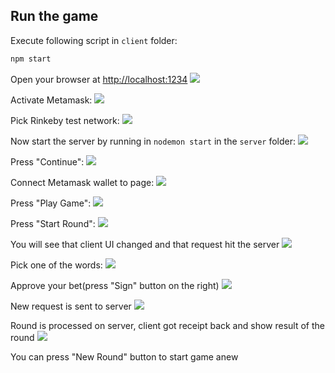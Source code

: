 Run the game
---
Execute following script in `client` folder:
```javascript
npm start
```
Open your browser at [http://localhost:1234](http://localhost:1234)
![](screenshots/step-1.jpg)


Activate Metamask:
![](screenshots/step-2.jpg)


Pick Rinkeby test network:
![](screenshots/step-3.jpg)

Now start the server by running in `nodemon start` in the `server` folder: 
![](screenshots/step-4.jpg)

Press "Continue":
![](screenshots/step-5.jpg)

Connect Metamask wallet to page:
![](screenshots/step-6.jpg)

Press "Play Game":
![](screenshots/step-7.jpg)

Press "Start Round":
![](screenshots/step-8.jpg)

You will see that client UI changed and that request hit the server
![](screenshots/step-9.jpg)

Pick one of the words:
![](screenshots/step-10.jpg)

Approve your bet(press "Sign" button on the right)
![](screenshots/step-11.jpg)

New request is sent to server
![](screenshots/step-12.jpg)

Round is processed on server, client got receipt back and show result of the round
![](screenshots/step-13.jpg)

You can press "New Round" button to start game anew
